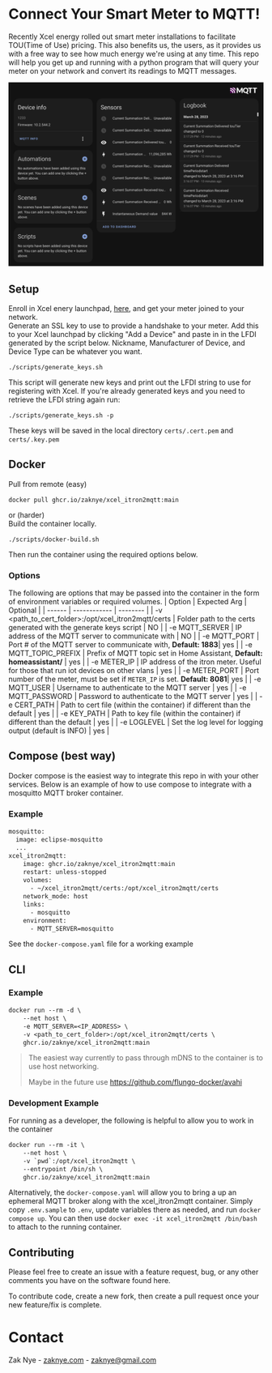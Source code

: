# Connect Your Smart Meter to MQTT!

Recently Xcel energy rolled out smart meter installations to facilitate TOU(Time of Use) pricing. This also benefits us, the users, as it provides us with a free way to see how much energy we're using at any time. This repo will help you get up and running with a python program that will query your meter on your network and convert its readings to MQTT messages.

![Homeassistant Screenshot](docs/homeassistant_screenshot.png)

## Setup

Enroll in Xcel enery launchpad, [here](https://my.xcelenergy.com/MyAccount/s/meters-and-devices/), and get your meter joined to your network.\
Generate an SSL key to use to provide a handshake to your meter. Add this to your Xcel launchpad by clicking "Add a Device" and paste in in the LFDI generated by the script below. Nickname, Manufacturer of Device, and Device Type can be whatever you want.
```
./scripts/generate_keys.sh
```
This script will generate new keys and print out the LFDI string to use for registering with Xcel. If you're already generated keys and you need to retrieve the LFDI string again run:
```
./scripts/generate_keys.sh -p
```
These keys will be saved in the local directory `certs/.cert.pem` and `certs/.key.pem`

## Docker
Pull from remote (easy)
```
docker pull ghcr.io/zaknye/xcel_itron2mqtt:main
```
or (harder)\
Build the container locally.
```
./scripts/docker-build.sh
```
Then run the container using the required options below.
### Options
The following are options that may be passed into the container in the form of environment variables or required volumes.
| Option | Expected Arg | Optional |
| ------ | ------------ | -------- |
| -v <path_to_cert_folder>:/opt/xcel_itron2mqtt/certs | Folder path to the certs generated with the generate keys script | NO |
| -e MQTT_SERVER | IP address of the MQTT server to communicate with | NO |
| -e MQTT_PORT | Port # of the MQTT server to communicate with, **Default: 1883**| yes |
| -e MQTT_TOPIC_PREFIX | Prefix of MQTT topic set in Home Assistant, **Default: homeassistant/** | yes |
| -e METER_IP | IP address of the itron meter. Useful for those that run iot devices on other vlans | yes |
| -e METER_PORT | Port number of the meter, must be set if `METER_IP` is set. **Default: 8081**| yes |
| -e MQTT_USER | Username to authenticate to the MQTT server | yes |
| -e MQTT_PASSWORD | Password to authenticate to the MQTT server | yes |
| -e CERT_PATH | Path to cert file (within the container) if different than the default | yes |
| -e KEY_PATH | Path to key file (within the container) if different than the default | yes |
| -e LOGLEVEL | Set the log level for logging output (default is INFO) | yes |
## Compose (best way)
Docker compose is the easiest way to integrate this repo in with your other services. Below is an example of how to use compose to integrate with a mosquitto MQTT broker container.
### Example
```
mosquitto:
  image: eclipse-mosquitto
  ...
xcel_itron2mqtt:
    image: ghcr.io/zaknye/xcel_itron2mqtt:main
    restart: unless-stopped
    volumes:
      - ~/xcel_itron2mqtt/certs:/opt/xcel_itron2mqtt/certs
    network_mode: host
    links:
      - mosquitto
    environment:
      - MQTT_SERVER=mosquitto
```

See the `docker-compose.yaml` file for a working example
## CLI
### Example
```
docker run --rm -d \
    --net host \
    -e MQTT_SERVER=<IP_ADDRESS> \
    -v <path_to_cert_folder>:/opt/xcel_itron2mqtt/certs \
    ghcr.io/zaknye/xcel_itron2mqtt:main
```
> The easiest way currently to pass through mDNS to the container is to use host networking.
>
> Maybe in the future use https://github.com/flungo-docker/avahi
### Development Example
For running as a developer, the following is helpful to allow you to work in the container
```
docker run --rm -it \
    --net host \
    -v `pwd`:/opt/xcel_itron2mqtt \
    --entrypoint /bin/sh \
    ghcr.io/zaknye/xcel_itron2mqtt:main
```

Alternatively, the `docker-compose.yaml` will allow you to bring a up an ephemeral MQTT broker along with the xcel_itron2mqtt container. Simply copy `.env.sample` to `.env`, update variables there as needed, and run `docker compose up`. You can then use `docker exec -it xcel_itron2mqtt /bin/bash` to attach to the running container.
## Contributing

Please feel free to create an issue with a feature request, bug, or any other comments you have on the software found here.

To contribute code, create a new fork, then create a pull request once your new feature/fix is complete.

# Contact
Zak Nye - [zaknye.com](https://zaknye.com) - zaknye@gmail.com
